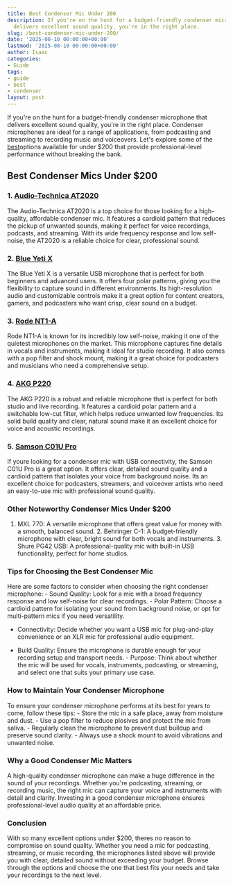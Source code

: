 ```yaml
---
title: Best Condenser Mic Under 200
description: If you're on the hunt for a budget-friendly condenser microphone that
  delivers excellent sound quality, you're in the right place.
slug: /best-condenser-mic-under-200/
date: '2025-08-10 00:00:00+00:00'
lastmod: '2025-08-10 00:00:00+00:00'
author: Isaac
categories:
- Guide
tags:
- guide
- best
- condenser
layout: post
---
```

If you're on the hunt for a budget-friendly condenser microphone that delivers excellent sound quality, you're in the right place. Condenser microphones are ideal for a range of applications, from podcasting and streaming to recording music and voiceovers. Let's explore some of the [best](https://pestpolicy.com/best-acrylic-paint-for-wood/)options available for under $200 that provide professional-level performance without breaking the bank.

##  Best Condenser Mics Under $200

### 1. [Audio-Technica AT2020](https://www.amazon.com/dp/B001QK4IH4?tag=p-policy-20)

The Audio-Technica AT2020 is a top choice for those looking for a high-quality, affordable condenser mic. It features a cardioid pattern that reduces the pickup of unwanted sounds, making it perfect for voice recordings, podcasts, and streaming. With its wide frequency response and low self-noise, the AT2020 is a reliable choice for clear, professional sound.

### 2. [Blue Yeti X](https://www.amazon.com/dp/B07RQTQFJ2?tag=p-policy-20)

The Blue Yeti X is a versatile USB microphone that is perfect for both beginners and advanced users. It offers four polar patterns, giving you the flexibility to capture sound in different environments. Its high-resolution audio and customizable controls make it a great option for content creators, gamers, and podcasters who want crisp, clear sound on a budget.

### 3. [Rode NT1-A](https://www.amazon.com/dp/B008RXYOKY?tag=p-policy-20)

Rode NT1-A is known for its incredibly low self-noise, making it one of the quietest microphones on the market. This microphone captures fine details in vocals and instruments, making it ideal for studio recording. It also comes with a pop filter and shock mount, making it a great choice for podcasters and musicians who need a comprehensive setup.

### 4. [AKG P220](https://www.amazon.com/dp/B00GSN1O1Y?tag=p-policy-20)

The AKG P220 is a robust and reliable microphone that is perfect for both studio and live recording. It features a cardioid polar pattern and a switchable low-cut filter, which helps reduce unwanted low frequencies. Its solid build quality and clear, natural sound make it an excellent choice for voice and acoustic recordings.

### 5. [Samson C01U Pro](https://www.amazon.com/dp/B0089PHTA0?tag=p-policy-20)

If youre looking for a condenser mic with USB connectivity, the Samson C01U Pro is a great option. It offers clear, detailed sound quality and a cardioid pattern that isolates your voice from background noise. Its an excellent choice for podcasters, streamers, and voiceover artists who need an easy-to-use mic with professional sound quality.

###  Other Noteworthy Condenser Mics Under $200

1. MXL 770: A versatile microphone that offers great value for money with a smooth, balanced sound. 2. Behringer C-1: A budget-friendly microphone with clear, bright sound for both vocals and instruments. 3. Shure PG42 USB: A professional-quality mic with built-in USB functionality, perfect for home studios.

###  Tips for Choosing the Best Condenser Mic

Here are some factors to consider when choosing the right condenser microphone: - Sound Quality: Look for a mic with a broad frequency response and low self-noise for clear recordings. - Polar Pattern: Choose a cardioid pattern for isolating your sound from background noise, or opt for multi-pattern mics if you need versatility.

- Connectivity: Decide whether you want a USB mic for plug-and-play convenience or an XLR mic for professional audio equipment.

- Build Quality: Ensure the microphone is durable enough for your recording setup and transport needs. - Purpose: Think about whether the mic will be used for vocals, instruments, podcasting, or streaming, and select one that suits your primary use case.

###  How to Maintain Your Condenser Microphone

To ensure your condenser microphone performs at its best for years to come, follow these tips: - Store the mic in a safe place, away from moisture and dust. - Use a pop filter to reduce plosives and protect the mic from saliva. - Regularly clean the microphone to prevent dust buildup and preserve sound clarity. - Always use a shock mount to avoid vibrations and unwanted noise.

###  Why a Good Condenser Mic Matters

A high-quality condenser microphone can make a huge difference in the sound of your recordings. Whether you're podcasting, streaming, or recording music, the right mic can capture your voice and instruments with detail and clarity. Investing in a good condenser microphone ensures professional-level audio quality at an affordable price.

###  Conclusion

With so many excellent options under $200, theres no reason to compromise on sound quality. Whether you need a mic for podcasting, streaming, or music recording, the microphones listed above will provide you with clear, detailed sound without exceeding your budget. Browse through the options and choose the one that best fits your needs and take your recordings to the next level.